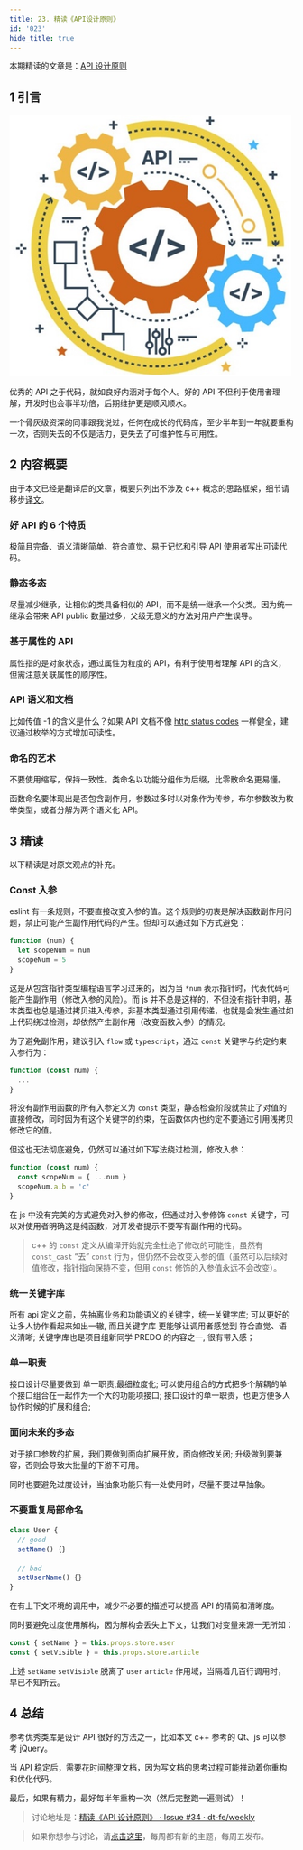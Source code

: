 ```yaml
---
title: 23. 精读《API设计原则》
id: '023'
hide_title: true
---
```


本期精读的文章是：[API 设计原则](https://coolshell.cn/articles/18024.html)

## 1 引言

<img src="assets/23/api-design.jpg" width="500" alt="logo" />

优秀的 API 之于代码，就如良好内涵对于每个人。好的 API 不但利于使用者理解，开发时也会事半功倍，后期维护更是顺风顺水。

一个骨灰级资深的同事跟我说过，任何在成长的代码库，至少半年到一年就要重构一次，否则失去的不仅是活力，更失去了可维护性与可用性。

## 2 内容概要

由于本文已经是翻译后的文章，概要只列出不涉及 c++ 概念的思路框架，细节请移步[译文](https://coolshell.cn/articles/18024.html)。

### 好 API 的 6 个特质

极简且完备、语义清晰简单、符合直觉、易于记忆和引导 API 使用者写出可读代码。

### 静态多态

尽量减少继承，让相似的类具备相似的 API，而不是统一继承一个父类。因为统一继承会带来 API public 数量过多，父级无意义的方法对用户产生误导。

### 基于属性的 API

属性指的是对象状态，通过属性为粒度的 API，有利于使用者理解 API 的含义，但需注意关联属性的顺序性。

### API 语义和文档

比如传值 -1 的含义是什么？如果 API 文档不像 [http status codes](http://www.restapitutorial.com/httpstatuscodes.html) 一样健全，建议通过枚举的方式增加可读性。

### 命名的艺术

不要使用缩写，保持一致性。类命名以功能分组作为后缀，比零散命名更易懂。

函数命名要体现出是否包含副作用，参数过多时以对象作为传参，布尔参数改为枚举类型，或者分解为两个语义化 API。

## 3 精读

以下精读是对原文观点的补充。

### Const 入参

eslint 有一条规则，不要直接改变入参的值。这个规则的初衷是解决函数副作用问题，禁止可能产生副作用代码的产生。但却可以通过如下方式避免：

```javascript
function (num) {
  let scopeNum = num
  scopeNum = 5
}
```

这是从包含指针类型编程语言学习过来的，因为当 `*num` 表示指针时，代表代码可能产生副作用（修改入参的风险）。而 js 并不总是这样的，不但没有指针申明，基本类型也总是通过拷贝进入传参，非基本类型通过引用传递，也就是会发生通过如上代码绕过检测，却依然产生副作用（改变函数入参）的情况。

为了避免副作用，建议引入 `flow` 或 `typescript`，通过 `const` 关键字与约定约束入参行为：

```typescript
function (const num) {
  ...
}
```

将没有副作用函数的所有入参定义为 `const` 类型，静态检查阶段就禁止了对值的直接修改，同时因为有这个关键字的约束，在函数体内也约定不要通过引用浅拷贝修改它的值。

但这也无法彻底避免，仍然可以通过如下写法绕过检测，修改入参：

```typescript
function (const num) {
  const scopeNum = { ...num }
  scopeNum.a.b = 'c'
}
```

在 js 中没有完美的方式避免对入参的修改，但通过对入参修饰 `const` 关键字，可以对使用者明确这是纯函数，对开发者提示不要写有副作用的代码。

> c++ 的 `const` 定义从编译开始就完全杜绝了修改的可能性，虽然有 `const_cast` “去” `const` 行为，但仍然不会改变入参的值（虽然可以后续对值修改，指针指向保持不变，但用 `const` 修饰的入参值永远不会改变）。

### 统一关键字库

所有 api 定义之前，先抽离业务和功能语义的关键字，统一关键字库; 可以更好的让多人协作看起来如出一辙, 而且关键字库 更能够让调用者感觉到 符合直觉、语义清晰; 关键字库也是项目组新同学 PREDO 的内容之一, 很有带入感；

### 单一职责

接口设计尽量要做到 单一职责,最细粒度化; 可以使用组合的方式把多个解耦的单个接口组合在一起作为一个大的功能项接口; 接口设计的单一职责，也更方便多人协作时候的扩展和组合;

### 面向未来的多态

对于接口参数的扩展，我们要做到面向扩展开放，面向修改关闭; 升级做到要兼容，否则会导致大批量的下游不可用。

同时也要避免过度设计，当抽象功能只有一处使用时，尽量不要过早抽象。

### 不要重复局部命名

```typescript
class User {
  // good
  setName() {}
  
  // bad
  setUserName() {}
}
```

在有上下文环境的调用中，减少不必要的描述可以提高 API 的精简和清晰度。

同时要避免过度使用解构，因为解构会丢失上下文，让我们对变量来源一无所知：

```typescript
const { setName } = this.props.store.user
const { setVisible } = this.props.store.article
```

上述 `setName` `setVisible` 脱离了 `user` `article` 作用域，当隔着几百行调用时，早已不知所云。

## 4 总结

参考优秀类库是设计 API 很好的方法之一，比如本文 c++ 参考的 Qt、js 可以参考 jQuery。

当 API 稳定后，需要花时间整理文档，因为写文档的思考过程可能推动着你重构和优化代码。

最后，如果有精力，最好每半年重构一次（然后完整跑一遍测试）！

> 讨论地址是：[精读《API 设计原则》 · Issue #34 · dt-fe/weekly](https://github.com/dt-fe/weekly/issues/34)

> 如果你想参与讨论，请[点击这里](https://github.com/dt-fe/weekly)，每周都有新的主题，每周五发布。
